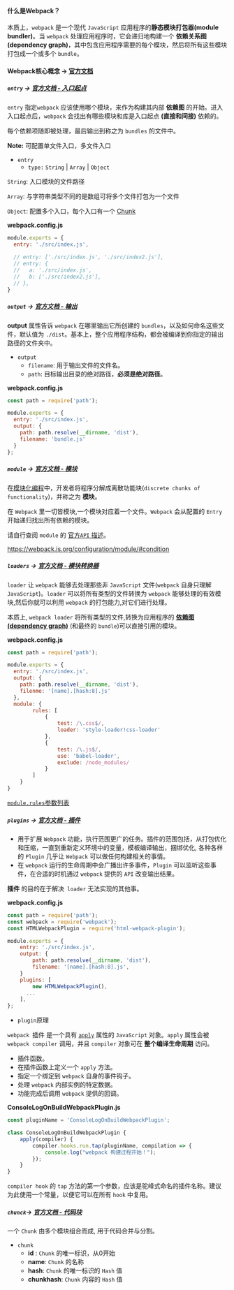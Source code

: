 #### 什么是Webpack？

本质上，`webpack` 是一个现代 `JavaScript` 应用程序的**静态模块打包器(module bundler)**。当 `webpack` 处理应用程序时，它会递归地构建一个 **依赖关系图(dependency graph)**，其中包含应用程序需要的每个模块，然后将所有这些模块打包成一个或多个 `bundle`。

#### Webpack核心概念 -> [官方文档](https://webpack.js.org/concepts/)

##### `entry` -> [官方文档 - 入口起点](https://webpack.js.org/concepts/entry-points/)

`entry` 指定`webpack` 应该使用哪个模块，来作为构建其内部 **依赖图** 的开始。进入入口起点后，`webpack` 会找出有哪些模块和库是入口起点 **(直接和间接)** 依赖的。

每个依赖项随即被处理，最后输出到称之为 `bundles` 的文件中。

**Note:** 可配置单文件入口，多文件入口

- `entry`
  - `type:` `String` | `Array` | `Object`

`String`: 入口模块的文件路径

`Array`: 与字符串类型不同的是数组可将多个文件打包为一个文件

`Object`: 配置多个入口，每个入口有一个 [Chunk](#chunck-gt-官方文档-代码块)

**webpack.config.js**

```js
module.exports = {
  entry: './src/index.js',
  
  // entry: ['./src/index.js', './src/index2.js'],
  // entry: {
  //   a: './src/index.js',
  //   b: ['./src/index2.js'],
  // },
}
```



##### `output` -> [官方文档 - 输出](https://webpack.js.org/concepts/output/)

**output** 属性告诉 `webpack` 在哪里输出它所创建的 `bundles`，以及如何命名这些文件，默认值为 `./dist`。基本上，整个应用程序结构，都会被编译到你指定的输出路径的文件夹中。

- `output`
  - `filename`: 用于输出文件的文件名。
  - `path`: 目标输出目录的绝对路径，**必须是绝对路径**。

**webpack.config.js**

```js
const path = require('path');

module.exports = {
  entry: './src/index.js',
  output: {
    path: path.resolve(__dirname, 'dist'),
    filename: 'bundle.js'
  }
};
```

##### `module` -> [官方文档 - 模块](https://webpack.js.org/configuration/module/)

在[模块化编程](https://en.wikipedia.org/wiki/Modular_programming)中，开发者将程序分解成离散功能块(`discrete chunks of functionality`)，并称之为 **模块**。

在 `Webpack` 里一切皆模块,一个模块对应着一个文件。`Webpack` 会从配置的 `Entry` 开始递归找出所有依赖的模块。

请自行查阅 `module` 的 [官方`API` 描述](https://webpack.js.org/configuration/module)。

https://webpack.js.org/configuration/module/#condition

##### `loaders` -> [官方文档 - 模块转换器](https://webpack.js.org/concepts/loaders/)

`loader` 让 `webpack` 能够去处理那些非 `JavaScript` 文件(`webpack` 自身只理解 `JavaScript`)。`loader` 可以将所有类型的文件转换为 `webpack` 能够处理的有效模块,然后你就可以利用 `webpack` 的打包能力,对它们进行处理。

本质上, `webpack loader` 将所有类型的文件,转换为应用程序的 [**依赖图 (dependency graph)**](https://webpack.js.org/concepts/dependency-graph/) (和最终的 `bundle`)可以直接引用的模块。

**webpack.config.js**

```js
const path = require('path');

module.exports = {
  entry: './src/index.js',
  output: {
    path: path.resolve(__dirname, 'dist'),
    filenme: '[name].[hash:8].js'
  },
  module: {
        rules: [
            {
                test: /\.css$/,
                loader: 'style-loader!css-loader'
            },
            {
                test: /\.js$/,
                use: 'babel-loader',
                exclude: /node_modules/
            }
        ]
    }
}
```

[`module.rules`参数列表 ](https://webpack.docschina.org/configuration/module/#module-rules)

##### `plugins` -> [官方文档 - 插件](https://webpack.js.org/concepts/plugins/)

- 用于扩展 `Webpack` 功能，执行范围更广的任务。插件的范围包括，从打包优化和压缩，一直到重新定义环境中的变量，模板编译输出，捆绑优化, 各种各样的 `Plugin` 几乎让 `Webpack` 可以做任何构建相关的事情。
- 在 `webpack` 运行的生命周期中会广播出许多事件，`Plugin` 可以监听这些事件，在合适的时机通过 `webpack` 提供的 `API` 改变输出结果。

**插件** 的目的在于解决` loader` 无法实现的其他事。

**webpack.config.js**

```js
const path = require('path');
const webpack = require('webpack');
const HTMLWebpackPlugin = require('html-webpack-plugin');

module.exports = {
    entry: './src/index.js',
    output: {
    	path: path.resolve(__dirname, 'dist'),
    	filename: '[name].[hash:8].js',
    }
    plugins: [
	    new HTMLWebpackPlugin(),
      ...
    ],
};
```



- `plugin`原理

`webpack `插件 是一个具有 [`apply`](https://developer.mozilla.org/en-US/docs/Web/JavaScript/Reference/Global_Objects/Function/apply) 属性的 `JavaScript` 对象。`apply` 属性会被 `webpack compiler` 调用，并且 `compiler` 对象可在 **整个编译生命周期** 访问。

- 插件函数。
- 在插件函数上定义一个 `apply` 方法。
- 指定一个绑定到 `webpack` 自身的事件钩子。
- 处理 `webpack` 内部实例的特定数据。
- 功能完成后调用 `webpack` 提供的回调。

**ConsoleLogOnBuildWebpackPlugin.js**

```javascript
const pluginName = 'ConsoleLogOnBuildWebpackPlugin';

class ConsoleLogOnBuildWebpackPlugin {
    apply(compiler) {
        compiler.hooks.run.tap(pluginName, compilation => {
            console.log("webpack 构建过程开始！");
        });
    }
}
```

`compiler hook` 的 `tap` 方法的第一个参数，应该是驼峰式命名的插件名称。建议为此使用一个常量，以便它可以在所有 `hook` 中复用。

##### `chunck`-> [官方文档 - 代码块]()

一个 `Chunk` 由多个模块组合而成, 用于代码合并与分割。

- `chunk`
  - **id** :  `Chunk` 的唯一标识，从0开始
  - **name**:  `Chunk` 的名称
  - **hash**: `Chunk` 的唯一标识的 `Hash` 值
  - **chunkhash**: `Chunk` 内容的 `Hash` 值
